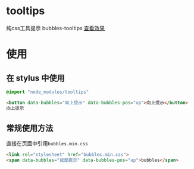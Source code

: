 # tooltips

纯css工具提示  bubbles-tooltips [查看效果](http://xurui3762791.github.io/tooltips/)

# 使用

## 在 stylus 中使用

```css
@import "node_modules/tooltips"
```


```html
<button data-bubbles="向上提示" data-bubbles-pos="up">向上提示</button>
向上提示
```

## 常规使用方法

直接在页面中引用`bubbles.min.css`

```html
<link rel="stylesheet" href="bubbles.min.css">
<span data-bubbles="我是提示" data-bubbles-pos="up">bubbles</span>
```

